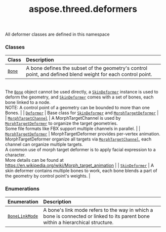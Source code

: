 ﻿---
title: aspose.threed.deformers
second_title: Aspose.3D for Python via .NET API References
description: 
type: docs
weight: 10
url: /aspose.threed.deformers/
is_root: false
---

All deformer classes are defined in this namespace

### Classes
| Class | Description |
| :- | :- |
| [`Bone`](/3d/python-net/aspose.threed.deformers/bone) | A bone defines the subset of the geometry's control point, and defined blend weight for each control point.<br/>The [`Bone`](/3d/python-net/aspose.threed.deformers/bone) object cannot be used directly, a [`SkinDeformer`](/3d/python-net/aspose.threed.deformers/skindeformer) instance is used to deform the geometry, and [`SkinDeformer`](/3d/python-net/aspose.threed.deformers/skindeformer) comes with a set of bones, each bone linked to a node.<br/>NOTE: A control point of a geometry can be bounded to more than one Bones. |
| [`Deformer`](/3d/python-net/aspose.threed.deformers/deformer) | Base class for [`SkinDeformer`](/3d/python-net/aspose.threed.deformers/skindeformer) and [`MorphTargetDeformer`](/3d/python-net/aspose.threed.deformers/morphtargetdeformer) |
| [`MorphTargetChannel`](/3d/python-net/aspose.threed.deformers/morphtargetchannel) | A MorphTargetChannel is used by [`MorphTargetDeformer`](/3d/python-net/aspose.threed.deformers/morphtargetdeformer) to organize the target geometries.<br/>Some file formats like FBX support multiple channels in parallel. |
| [`MorphTargetDeformer`](/3d/python-net/aspose.threed.deformers/morphtargetdeformer) | MorphTargetDeformer provides per-vertex animation.<br/>MorphTargetDeformer organize all targets via [`MorphTargetChannel`](/3d/python-net/aspose.threed.deformers/morphtargetchannel), each channel can organize multiple targets.<br/>A common use of morph target deformer is to apply facial expression to a character.<br/>More details can be found at https://en.wikipedia.org/wiki/Morph_target_animation |
| [`SkinDeformer`](/3d/python-net/aspose.threed.deformers/skindeformer) | A skin deformer contains multiple bones to work, each bone blends a part of the geometry by control point's weights. |


### Enumerations
| Enumeration | Description |
| :- | :- |
| [`BoneLinkMode`](/3d/python-net/aspose.threed.deformers/bonelinkmode) | A bone's link mode refers to the way in which a bone is connected or linked to its parent bone within a hierarchical structure. |


